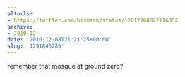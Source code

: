 ```yaml
---
alturls:
- https://twitter.com/bismark/status/12617768822116352
archive:
- 2010-12
date: '2010-12-08T21:21:25+00:00'
slug: '1291843285'
---
```


remember that mosque at ground zero?

